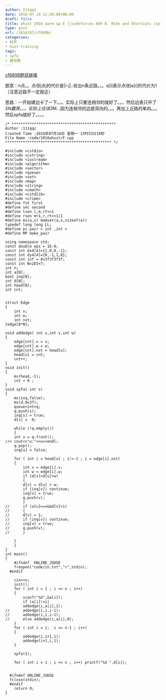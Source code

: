 ```yaml
---
author: 111qqz
date: 2016-07-18 12:20:08+00:00
draft: false
title: whust 2016 warm up E ||codeforces 689 B. Mike and Shortcuts (spfa)
type: post
url: /2016/07/cf689b/
categories:
- ACM
- hust-training
tags:
- spfa
- 最短路
---
```


[cf689B题目链接](http://codeforces.com/problemset/problem/689/B)

题意：n点。。点i到点j的代价是|i-j|..给出n条近路。。。a[i]表示点i到a[i]的代价为1（注意近路不一定就近）

思路：一开始建边卡了一下。。。实际上只要连相邻的就好了。。。然后边表只开了2*N蠢哭。。。实际上应该3*M...因为连相邻的边是双向的。。。再加上近路的单向。。。然后spfa就好了。。。。







 

    
    /* ***********************************************
    Author :111qqz
    Created Time :2016年07月18日 星期一 13时33分18秒
    File Name :code/2016whust/F.cpp
    ************************************************ */
    
    #include <cstdio>
    #include <cstring>
    #include <iostream>
    #include <algorithm>
    #include <vector>
    #include <queue>
    #include <set>
    #include <map>
    #include <string>
    #include <cmath>
    #include <cstdlib>
    #include <ctime>
    #define fst first
    #define sec second
    #define lson l,m,rt<<1
    #define rson m+1,r,rt<<1|1
    #define ms(a,x) memset(a,x,sizeof(a))
    typedef long long LL;
    #define pi pair < int ,int >
    #define MP make_pair
    
    using namespace std;
    const double eps = 1E-8;
    const int dx4[4]={1,0,0,-1};
    const int dy4[4]={0,-1,1,0};
    const int inf = 0x3f3f3f3f;
    const int N=2E5+7;
    int n;
    int a[N];
    bool inq[N];
    int d[N];
    int head[N];
    int cnt;
    
    
    struct Edge
    {
        int v;
        int w;
        int nxt;
    }edge[8*N];
    
    void addedge( int u,int v,int w)
    {
        edge[cnt].v = v;
        edge[cnt].w = w;
        edge[cnt].nxt = head[u];
        head[u] = cnt;
        cnt++;
    }
    void init()
    {
        ms(head,-1);
        cnt = 0 ;
    }
    void spfa( int s)
    {
        ms(inq,false);
        ms(d,0x3f);
        queue<int>q;
        q.push(s);
        inq[s] = true;
        d[s] =  0;
    
        while (!q.empty())
        {
    	int u = q.front();
    //<	cout<<"u:"<<u<<endl;
    	q.pop();
    	inq[u] = false;
    	
    	for ( int i = head[u] ; i!=-1 ; i = edge[i].nxt)
    	{
    	    int v = edge[i].v;
    	    int w = edge[i].w;
    	    if (d[v]>d[u]+w)
    	    {
    		d[v] = d[u] + w;
    		if (inq[v]) continue;
    		inq[v] = true;
    		q.push(v);
    	    }
    //	    if (a[u]==v&&d[v]>1)
    //	    {
    //		d[v] = 1;
    //		if (inq[v]) continue;
    //		inq[v] = true;
    //		q.push(v);
    //	    }
    
    	}
        }
    }
    int main()
    {
    	#ifndef  ONLINE_JUDGE 
    	freopen("code/in.txt","r",stdin);
      #endif
    
    	cin>>n;
    	init();
    	for ( int i = 1 ; i <= n ; i++)
    	{
    	    scanf("%d",&a[i]);
    	    if (a[i]!=i)
    	    addedge(i,a[i],1);
    //	    addedge(1,i,i-1);
    //	    addedge(i,1,i-1);
    //	    else addedge(i,a[i],0);
    	}
    	for ( int i = 1;  i <= n-1 ; i++)
    	{
    	    addedge(i,i+1,1);
    	    addedge(i+1,i,1);
    	}
    	
    	spfa(1);
    
    	for ( int i = 1 ; i <= n ; i++) printf("%d ",d[i]);
    
    
      #ifndef ONLINE_JUDGE  
      fclose(stdin);
      #endif
        return 0;
    }
    




